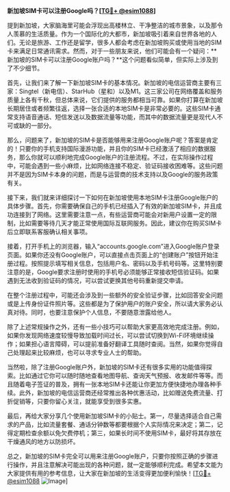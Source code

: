 **新加坡SIM卡可以注册Google吗？[[TG💪+ @esim1088](https://t.me/s/esim1088)]**

提到新加坡，大家脑海里可能会浮现出高楼林立、干净整洁的城市景象，以及那令人羡慕的生活质量。作为一个国际化的大都市，新加坡吸引着来自世界各地的人们。无论是旅游、工作还是留学，很多人都会考虑在新加坡购买或使用当地的SIM卡来满足日常通讯需求。然而，对于一些朋友来说，他们可能会有一个疑问：**新加坡的SIM卡可以注册Google账户吗？**这个问题看似简单，但实际上涉及到了不少细节。

首先，让我们来了解一下新加坡SIM卡的基本情况。新加坡的电信运营商主要有三家：Singtel（新电信）、StarHub（星和）以及M1。这三家公司在网络覆盖和服务质量上各有千秋，但总体来说，它们提供的服务都相当可靠。如果你打算在新加坡长期居住或者频繁往返，选择一张合适的本地SIM卡是非常必要的。这些SIM卡通常支持语音通话、短信发送以及数据流量等功能，而其中的数据流量更是现代人不可或缺的一部分。

那么，问题来了，新加坡的SIM卡是否能够用来注册Google账户呢？答案是肯定的！只要你的手机支持国际漫游功能，并且你的SIM卡已经激活了相应的数据服务，那么你就可以顺利地完成Google账户的注册流程。不过，在实际操作过程中，可能会遇到一些小麻烦，比如网络连接不稳定、验证码接收困难等。这些问题并不是因为SIM卡本身的问题，而是与运营商的技术支持以及Google的服务政策有关。

接下来，我们就来详细探讨一下如何在新加坡使用本地SIM卡注册Google账户的具体步骤。首先，你需要确保自己的手机已经插入了有效的新加坡SIM卡，并且成功连接到了网络。这里需要注意一点，有些运营商可能会对新用户设置一定的限制，比如需要等待几天才能正常使用国际互联网服务。因此，建议你在购买SIM卡后立即联系客服确认相关事项。

接着，打开手机上的浏览器，输入“accounts.google.com”进入Google账户登录页面。如果你还没有Google账户，可以直接点击页面上的“创建账户”按钮开始注册过程。按照提示填写相关信息，包括用户名、密码以及手机号码等。这里特别要注意的是，Google要求注册时使用的手机号必须能够正常接收短信验证码。如果遇到无法收到验证码的情况，可以尝试更换其他号码重新提交申请。

在整个注册过程中，可能还会涉及到一些额外的安全验证步骤，比如回答安全问题或是上传身份证件照片等。这些都是为了保护用户的账户安全，所以请大家务必认真对待。同时，也要注意保护个人信息，不要随意泄露给他人。

除了上述常规操作之外，还有一些小技巧可以帮助大家更高效地完成注册。例如，如果你发现网络速度较慢导致加载时间过长，可以尝试切换到Wi-Fi环境继续操作；如果担心语言障碍，可以提前准备好翻译工具随时查阅。当然，如果你觉得自己处理起来比较麻烦，也可以寻求专业人士的帮助。

当然啦，除了注册Google账户外，新加坡的SIM卡还有很多实用的功能值得探索。比如通过它你可以随时随地查看地图导航、查询天气预报、收发邮件等等。而且随着电子签证的普及，拥有一张本地SIM卡还能让你更加方便快捷地办理各种手续。此外，新加坡的电信运营商还经常推出各种优惠活动，比如赠送免费流量、打折促销等，只要你留心关注，就能享受到很多实惠。

最后，再给大家分享几个使用新加坡SIM卡的小贴士。第一，尽量选择适合自己需求的产品，比如流量套餐、通话分钟数等都要根据个人实际情况来决定；第二，记得定期检查余额以免欠费停机；第三，如果长时间不使用SIM卡，最好将其存放在干燥通风的地方以防损坏。

总之，新加坡的SIM卡完全可以用来注册Google账户，只要你按照正确的步骤进行操作，并且注意解决可能出现的各种问题，就一定能够顺利完成。希望本文能为大家提供有用的参考信息，让大家在新加坡的生活变得更加便利愉快！[[TG💪+ @esim1088](https://t.me/s/esim1088) ![Image](https://i.postimg.cc/4NQfJmqS/Snipaste-2025-05-13-00-14-12.png)]